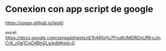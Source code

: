 # Conexion con app script de google

https://sosan.github.io/testi/

excel:
https://docs.google.com/spreadsheets/d/1h46fqYu7Fnu6UMDRDnUfRrxJmCrK_n1gj1CgO4BnGLs/edit#gid=0

